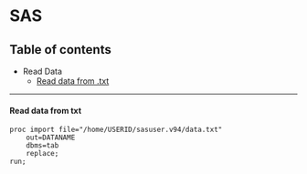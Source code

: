 # SAS
## Table of contents
* Read Data
    * [Read data from .txt](#read-data-from-txt)

___

#### Read data from txt
```
proc import file="/home/USERID/sasuser.v94/data.txt"
    out=DATANAME
    dbms=tab
    replace;
run;
```

